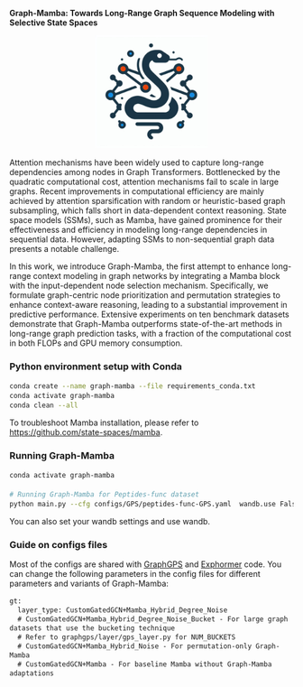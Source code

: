 **Graph-Mamba: Towards Long-Range Graph Sequence Modeling with Selective State Spaces**

<p align="center">
<img src="/images/graph_mamba_icon.jpeg" width="200" height="200" /> 
</p>

Attention mechanisms have been widely used to capture long-range dependencies among nodes in Graph Transformers. Bottlenecked by the quadratic computational cost, attention mechanisms fail to scale in large graphs. Recent improvements in computational efficiency are mainly achieved by attention sparsification with random or heuristic-based graph subsampling, which falls short in data-dependent context reasoning. State space models (SSMs), such as Mamba, have gained prominence for their effectiveness and efficiency in modeling long-range dependencies in sequential data. However, adapting SSMs to non-sequential graph data presents a notable challenge. 

In this work, we introduce Graph-Mamba, the first attempt to enhance long-range context modeling in graph networks by integrating a Mamba block with the input-dependent node selection mechanism. Specifically, we formulate graph-centric node prioritization and permutation strategies to enhance context-aware reasoning, leading to a substantial improvement in predictive performance. Extensive experiments on ten benchmark datasets demonstrate that Graph-Mamba outperforms state-of-the-art methods in long-range graph prediction tasks, with a fraction of the computational cost in both FLOPs and GPU memory consumption.


### Python environment setup with Conda

```bash
conda create --name graph-mamba --file requirements_conda.txt
conda activate graph-mamba
conda clean --all
```
To troubleshoot Mamba installation, please refer to https://github.com/state-spaces/mamba.

### Running Graph-Mamba
```bash
conda activate graph-mamba

# Running Graph-Mamba for Peptides-func dataset
python main.py --cfg configs/GPS/peptides-func-GPS.yaml  wandb.use False
```
You can also set your wandb settings and use wandb.

### Guide on configs files

Most of the configs are shared with [GraphGPS](https://github.com/rampasek/GraphGPS) and [Exphormer](https://github.com/hamed1375/Exphormer) code. You can change the following parameters in the config files for different parameters and variants of Graph-Mamba:
```
gt:
  layer_type: CustomGatedGCN+Mamba_Hybrid_Degree_Noise
  # CustomGatedGCN+Mamba_Hybrid_Degree_Noise_Bucket - For large graph datasets that use the bucketing technique
  # Refer to graphgps/layer/gps_layer.py for NUM_BUCKETS
  # CustomGatedGCN+Mamba_Hybrid_Noise - For permutation-only Graph-Mamba
  # CustomGatedGCN+Mamba - For baseline Mamba without Graph-Mamba adaptations
```
